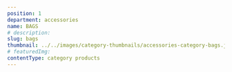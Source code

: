 ```yaml
---
position: 1
department: accessories
name: BAGS
# description:
slug: bags
thumbnail: ../../images/category-thumbnails/accessories-category-bags.jpg
# featuredImg:
contentType: category products
---
```

